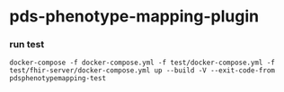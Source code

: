 # pds-phenotype-mapping-plugin


### run test

```
docker-compose -f docker-compose.yml -f test/docker-compose.yml -f test/fhir-server/docker-compose.yml up --build -V --exit-code-from pdsphenotypemapping-test
```
